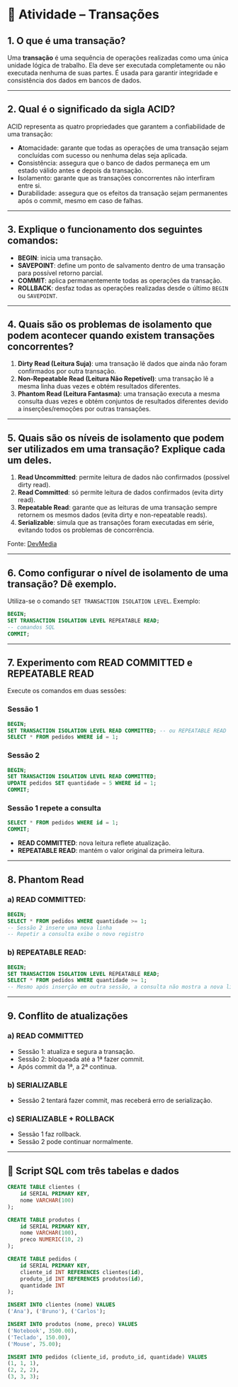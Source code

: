 
# 📝 Atividade – Transações

## 1. O que é uma transação?

Uma **transação** é uma sequência de operações realizadas como uma única unidade lógica de trabalho. Ela deve ser executada completamente ou não executada nenhuma de suas partes. É usada para garantir integridade e consistência dos dados em bancos de dados.

---

## 2. Qual é o significado da sigla ACID?

ACID representa as quatro propriedades que garantem a confiabilidade de uma transação:

- **A**tomacidade: garante que todas as operações de uma transação sejam concluídas com sucesso ou nenhuma delas seja aplicada.
- **C**onsistência: assegura que o banco de dados permaneça em um estado válido antes e depois da transação.
- **I**solamento: garante que as transações concorrentes não interfiram entre si.
- **D**urabilidade: assegura que os efeitos da transação sejam permanentes após o commit, mesmo em caso de falhas.

---

## 3. Explique o funcionamento dos seguintes comandos:

- **BEGIN**: inicia uma transação.
- **SAVEPOINT**: define um ponto de salvamento dentro de uma transação para possível retorno parcial.
- **COMMIT**: aplica permanentemente todas as operações da transação.
- **ROLLBACK**: desfaz todas as operações realizadas desde o último `BEGIN` ou `SAVEPOINT`.

---

## 4. Quais são os problemas de isolamento que podem acontecer quando existem transações concorrentes?

1. **Dirty Read (Leitura Suja)**: uma transação lê dados que ainda não foram confirmados por outra transação.
2. **Non-Repeatable Read (Leitura Não Repetível)**: uma transação lê a mesma linha duas vezes e obtém resultados diferentes.
3. **Phantom Read (Leitura Fantasma)**: uma transação executa a mesma consulta duas vezes e obtém conjuntos de resultados diferentes devido a inserções/remoções por outras transações.

---

## 5. Quais são os níveis de isolamento que podem ser utilizados em uma transação? Explique cada um deles.

1. **Read Uncommitted**: permite leitura de dados não confirmados (possível dirty read).
2. **Read Committed**: só permite leitura de dados confirmados (evita dirty read).
3. **Repeatable Read**: garante que as leituras de uma transação sempre retornem os mesmos dados (evita dirty e non-repeatable reads).
4. **Serializable**: simula que as transações foram executadas em série, evitando todos os problemas de concorrência.

Fonte: [DevMedia](https://www.devmedia.com.br/transacoes-no-postgresql-niveis-de-isolamento/32464?authuser=1)

---

## 6. Como configurar o nível de isolamento de uma transação? Dê exemplo.

Utiliza-se o comando `SET TRANSACTION ISOLATION LEVEL`. Exemplo:

```sql
BEGIN;
SET TRANSACTION ISOLATION LEVEL REPEATABLE READ;
-- comandos SQL
COMMIT;
```

---

## 7. Experimento com READ COMMITTED e REPEATABLE READ

Execute os comandos em duas sessões:

### Sessão 1

```sql
BEGIN;
SET TRANSACTION ISOLATION LEVEL READ COMMITTED; -- ou REPEATABLE READ
SELECT * FROM pedidos WHERE id = 1;
```

### Sessão 2

```sql
BEGIN;
SET TRANSACTION ISOLATION LEVEL READ COMMITTED;
UPDATE pedidos SET quantidade = 5 WHERE id = 1;
COMMIT;
```

### Sessão 1 repete a consulta

```sql
SELECT * FROM pedidos WHERE id = 1;
COMMIT;
```

- **READ COMMITTED**: nova leitura reflete atualização.
- **REPEATABLE READ**: mantém o valor original da primeira leitura.

---

## 8. Phantom Read

### a) READ COMMITTED:

```sql
BEGIN;
SELECT * FROM pedidos WHERE quantidade >= 1;
-- Sessão 2 insere uma nova linha
-- Repetir a consulta exibe o novo registro
```

### b) REPEATABLE READ:

```sql
BEGIN;
SET TRANSACTION ISOLATION LEVEL REPEATABLE READ;
SELECT * FROM pedidos WHERE quantidade >= 1;
-- Mesmo após inserção em outra sessão, a consulta não mostra a nova linha
```

---

## 9. Conflito de atualizações

### a) READ COMMITTED

- Sessão 1: atualiza e segura a transação.
- Sessão 2: bloqueada até a 1ª fazer commit.
- Após commit da 1ª, a 2ª continua.

### b) SERIALIZABLE

- Sessão 2 tentará fazer commit, mas receberá erro de serialização.

### c) SERIALIZABLE + ROLLBACK

- Sessão 1 faz rollback.
- Sessão 2 pode continuar normalmente.

---

## 🧪 Script SQL com três tabelas e dados

```sql
CREATE TABLE clientes (
    id SERIAL PRIMARY KEY,
    nome VARCHAR(100)
);

CREATE TABLE produtos (
    id SERIAL PRIMARY KEY,
    nome VARCHAR(100),
    preco NUMERIC(10, 2)
);

CREATE TABLE pedidos (
    id SERIAL PRIMARY KEY,
    cliente_id INT REFERENCES clientes(id),
    produto_id INT REFERENCES produtos(id),
    quantidade INT
);

INSERT INTO clientes (nome) VALUES
('Ana'), ('Bruno'), ('Carlos');

INSERT INTO produtos (nome, preco) VALUES
('Notebook', 3500.00),
('Teclado', 150.00),
('Mouse', 75.00);

INSERT INTO pedidos (cliente_id, produto_id, quantidade) VALUES
(1, 1, 1),
(2, 2, 2),
(3, 3, 3);
```
